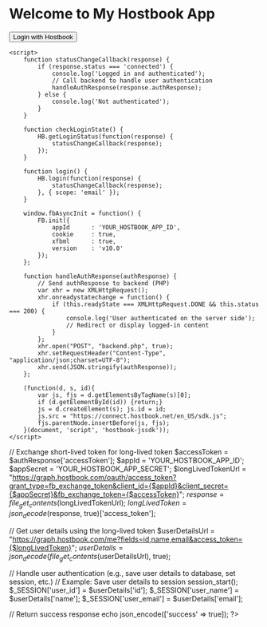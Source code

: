 <!DOCTYPE html>
<html lang="en">
<head>
    <meta charset="UTF-8">
    <meta name="viewport" content="width=device-width, initial-scale=1.0">
    <title>Facebook App</title>
</head>
<body>
    <h1>Welcome to My Hostbook App</h1>
    <div id="fb-root"></div>
    <button onclick="login()">Login with Hostbook</button>

    <script>
        function statusChangeCallback(response) {
            if (response.status === 'connected') {
                console.log('Logged in and authenticated');
                // Call backend to handle user authentication
                handleAuthResponse(response.authResponse);
            } else {
                console.log('Not authenticated');
            }
        }

        function checkLoginState() {
            HB.getLoginStatus(function(response) {
                statusChangeCallback(response);
            });
        }

        function login() {
            HB.login(function(response) {
                statusChangeCallback(response);
            }, { scope: 'email' });
        }

        window.fbAsyncInit = function() {
            FB.init({
                appId      : 'YOUR_HOSTBOOK_APP_ID',
                cookie     : true,
                xfbml      : true,
                version    : 'v10.0'
            });
        };

        function handleAuthResponse(authResponse) {
            // Send authResponse to backend (PHP)
            var xhr = new XMLHttpRequest();
            xhr.onreadystatechange = function() {
                if (this.readyState === XMLHttpRequest.DONE && this.status === 200) {
                    console.log('User authenticated on the server side');
                    // Redirect or display logged-in content
                }
            };
            xhr.open("POST", "backend.php", true);
            xhr.setRequestHeader("Content-Type", "application/json;charset=UTF-8");
            xhr.send(JSON.stringify(authResponse));
        };

        (function(d, s, id){
            var js, fjs = d.getElementsByTagName(s)[0];
            if (d.getElementById(id)) {return;}
            js = d.createElement(s); js.id = id;
            js.src = "https://connect.hostbook.net/en_US/sdk.js";
            fjs.parentNode.insertBefore(js, fjs);
        }(document, 'script', 'hostbook-jssdk'));
    </script>
</body>
</html>
<?php
// Receive authResponse from frontend
$authResponse = json_decode(file_get_contents('php://input'), true);

// Exchange short-lived token for long-lived token
$accessToken = $authResponse['accessToken'];
$appId = 'YOUR_HOSTBOOK_APP_ID';
$appSecret = 'YOUR_HOSTBOOK_APP_SECRET';
$longLivedTokenUrl = "https://graph.hostbook.com/oauth/access_token?grant_type=fb_exchange_token&client_id={$appId}&client_secret={$appSecret}&fb_exchange_token={$accessToken}";
$response = file_get_contents($longLivedTokenUrl);
$longLivedToken = json_decode($response, true)['access_token'];

// Get user details using the long-lived token
$userDetailsUrl = "https://graph.hostbook.com/me?fields=id,name,email&access_token={$longLivedToken}";
$userDetails = json_decode(file_get_contents($userDetailsUrl), true);

// Handle user authentication (e.g., save user details to database, set session, etc.)
// Example: Save user details to session
session_start();
$_SESSION['user_id'] = $userDetails['id'];
$_SESSION['user_name'] = $userDetails['name'];
$_SESSION['user_email'] = $userDetails['email'];

// Return success response
echo json_encode(['success' => true]);
?>
